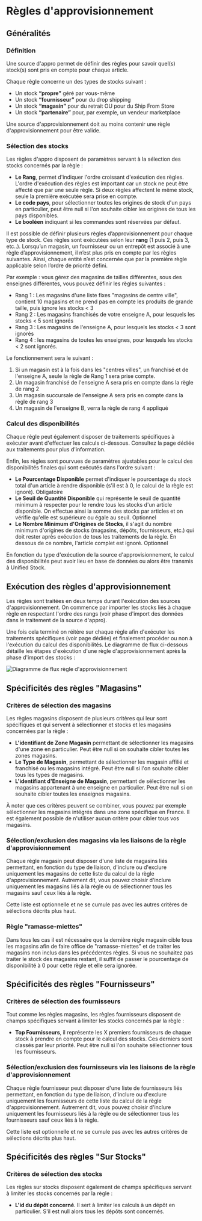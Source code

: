 # Règles d'approvisionnement

## Généralités

### Définition

Une source d'appro permet de définir des règles pour savoir quel(s) stock(s) sont pris en compte pour chaque article.

Chaque règle concerne un des types de stocks suivant :
- Un stock __“propre”__ géré par vous-même
- Un stock __“fournisseur”__ pour du drop shipping
- Un stock __“magasin”__ pour du retrait OU pour du Ship From Store
- Un stock __“partenaire”__ pour, par exemple, un vendeur marketplace

Une source d'approvisionnement doit au moins contenir une règle d'approvisionnement pour être valide.

### Sélection des stocks

Les règles d'appro disposent de paramètres servant à la sélection des stocks concernés par la règle :

- __Le Rang__, permet d'indiquer l'ordre croissant d'exécution des règles. L'ordre d'exécution des règles est important car un stock ne peut être affecté que par une seule règle. Si deux règles affectent le même stock, seule la première exécutée sera prise en compte.
- __Le code pays__, pour sélectionner toutes les origines de stock d'un pays en particulier, peut être null si l'on souhaite cibler les origines de tous les pays disponibles.
- __Le booléen__ indiquant si les commandes sont réservées par défaut.

Il est possible de définir plusieurs règles d’approvisionnement pour chaque type de stock. Ces règles sont exécutées selon leur __rang__ (1 puis 2, puis 3, etc..). Lorsqu’un magasin, un fournisseur ou un entrepôt est associé à une règle d’approvisionnement, il n’est plus pris en compte par les règles suivantes. Ainsi, chaque entité n’est concernée que par la première règle applicable selon l’ordre de priorité défini.

Par exemple : vous gérez des magasins de tailles différentes, sous des enseignes différentes, vous pouvez définir les règles suivantes :

- Rang 1 : Les magasins d'une liste fixes "magasins de centre ville", contient 10 magasins et ne prend pas en compte les produits de grande taille, puis ignore les stocks < 3
- Rang 2 : Les magasins franchisés de votre enseigne A, pour lesquels les stocks < 5 sont ignorés
- Rang 3 : Les magasins de l'enseigne A, pour lesquels les stocks < 3 sont ignorés
- Rang 4 : les magasins de toutes les enseignes, pour lesquels les stocks < 2 sont ignorés.

Le fonctionnement sera le suivant :

1. Si un magasin est à la fois dans les "centres villes", un franchisé et de l'enseigne A, seule la règle de Rang 1 sera prise compte.
2. Un magasin franchisé de l'enseigne A sera pris en compte dans la règle de rang 2
3. Un magasin succursale de l'enseigne A sera pris en compte dans la règle de rang 3
4. Un magasin de l'enseigne B, verra la règle de rang 4 appliqué


### Calcul des disponibilités

Chaque règle peut également disposer de traitements spécifiques à exécuter avant d'effectuer les calculs ci-dessous. Consultez la page dédiée aux traitements pour plus d'information.

Enfin, les règles sont pourvues de paramètres ajustables pour le calcul des disponibilités finales qui sont exécutés dans l'ordre suivant :
- __Le Pourcentage Disponible__ permet d'indiquer le pourcentage du stock total d'un article à rendre disponible (s'il est à 0, le calcul de la règle est ignoré). Obligatoire
- __Le Seuil de Quantité Disponible__ qui représente le seuil de quantité minimum à respecter pour le rendre tous les stocks d'un article disponible. On effectue ainsi la somme des stocks par articles et on vérifie qu'elle est supérieure ou égale au seuil. Optionnel
- __Le Nombre Minimum d'Origines de Stocks__, il s'agit du nombre minimum d'origines de stocks (magasins, dépôts, fournisseurs, etc.) qui doit rester après exécution de tous les traitements de la règle. En dessous de ce nombre, l'article complet est ignoré. Optionnel

En fonction du type d'exécution de la source d'approvisionnement, le calcul des disponibilités peut avoir lieu en base de données ou alors être transmis à Unified Stock.

## Exécution des règles d'approvisionnement

Les règles sont traitées en deux temps durant l'exécution des sources d'approvisionnement. On commence par importer les stocks liés à chaque règle en respectant l'ordre des rangs (voir phase d'import des données dans le traitement de la source d'appro).

Une fois cela terminé on réitère sur chaque règle afin d'exécuter les traitements spécifiques (voir page dédiée) et finalement procéder ou non à l'exécution du calcul des disponibilités.
Le diagramme de flux ci-dessous détaille les étapes d'exécution d'une règle d'approvisionnement après la phase d'import des stocks :

![Diagramme de flux règle d'approvisionnement](img/ExecutionRegleAppro.png)

## Spécificités des règles "Magasins"

### Critères de sélection des magasins

Les règles magasins disposent de plusieurs critères qui leur sont spécifiques et qui servent à sélectionner et stocks et les magasins concernées par la règle :
- __L'identifiant de Zone Magasin__ permettant de sélectionner les magasins d'une zone en particulier. Peut être null si on souhaite cibler toutes les zones magasins.
- __Le Type de Magasin__, permettant de sélectionner les magasin affilié et franchisé ou les magasins intégré. Peut être null si l'on souhaite cibler tous les types de magasins.
- __L'identifiant d'Enseigne de Magasin__, permettant de sélectionner les magasins appartenant à une enseigne en particulier. Peut être null si on souhaite cibler toutes les enseignes magasins.

À noter que ces critères peuvent se combiner, vous pouvez par exemple sélectionner les magasins intégrés dans une zone spécifique en France. Il est également possible de n'utiliser aucun critère pour cibler tous vos magasins.

### Sélection/exclusion des magasins via les liaisons de la règle d'approvisionnement

Chaque règle magasin peut disposer d'une liste de magasins liés permettant, en fonction du type de liaison, d'inclure ou d'exclure uniquement les magasins de cette liste du calcul de la règle d'approvisionnement. Autrement dit, vous pouvez choisir d'inclure uniquement les magasins liés à la règle ou de sélectionner tous les magasins sauf ceux liés à la règle.

Cette liste est optionnelle et ne se cumule pas avec les autres critères de sélections décrits plus haut.

### Règle "ramasse-miettes"
Dans tous les cas il est nécessaire que la dernière règle magasin cible tous les magasins afin de faire office de "ramasse-miettes" et de traiter les magasins non inclus dans les précédentes règles. Si vous ne souhaitez pas traiter le stock des magasins restant, il suffit de passer le pourcentage de disponibilité à 0 pour cette règle et elle sera ignorée.

## Spécificités des règles "Fournisseurs"

### Critères de sélection des fournisseurs
Tout comme les règles magasins, les règles fournisseurs disposent de champs spécifiques servant à limiter les stocks concernés par la règle :

- __Top Fournisseurs__, il représente les X premiers fournisseurs de chaque stock à prendre en compte pour le calcul des stocks. Ces derniers sont classés par leur priorité. Peut être null si l'on souhaite sélectionner tous les fournisseurs.

### Sélection/exclusion des fournisseurs via les liaisons de la règle d'approvisionnement

Chaque règle fournisseur peut disposer d'une liste de fournisseurs liés permettant, en fonction du type de liaison, d'inclure ou d'exclure uniquement les fournisseurs de cette liste du calcul de la règle d'approvisionnement. Autrement dit, vous pouvez choisir d'inclure uniquement les fournisseurs liés à la règle ou de sélectionner tous les fournisseurs sauf ceux liés à la règle.

Cette liste est optionnelle et ne se cumule pas avec les autres critères de sélections décrits plus haut.

## Spécificités des règles "Sur Stocks"

### Critères de sélection des stocks
Les règles sur stocks disposent également de champs spécifiques servant à limiter les stocks concernés par la règle :

- __L'id du dépôt concerné__. Il sert à limiter les calculs à un dépôt en particulier. S'il est null alors tous les dépôts sont concernés.